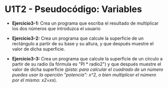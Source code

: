 # U1T2 - Pseudocódigo: Variables
* **Ejercicio3-1:** Crea un programa que escriba el resultado de multiplicar los dos números que introduzca el usuario

* **Ejercicio3-2:** Crea un programa que calcule la superficie de un rectángulo a partir de su base y su altura, y que después muestre el valor de dicha superficie.

* **Ejercicio3-3:** Crea un programa que calcule la superficie de un círculo a partir de su radio (la fórmula es "PI * radio2") y que después muestre el valor de dicha superficie *(pista: para calcular el cuadrado de un número puedes usar la operción "potencia": x^2, o bien multiplicar el número por él mismo: x2=x*x).